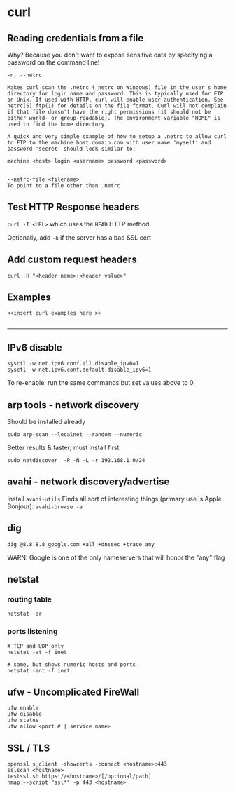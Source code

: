 # curl

## Reading credentials from a file
Why? Because you don't want to expose sensitive data by specifying a password on the command line!

```
-n, --netrc

Makes curl scan the .netrc (_netrc on Windows) file in the user's home directory for login name and password. This is typically used for FTP on Unix. If used with HTTP, curl will enable user authentication. See netrc(5) ftp(1) for details on the file format. Curl will not complain if that file doesn't have the right permissions (it should not be either world- or group-readable). The environment variable "HOME" is used to find the home directory.

A quick and very simple example of how to setup a .netrc to allow curl to FTP to the machine host.domain.com with user name 'myself' and password 'secret' should look similar to:

machine <host> login <username> password <password>


--netrc-file <filename>
To point to a file other than .netrc

```   

## Test HTTP Response headers

```curl -I <URL>```  which uses the ```HEAD``` HTTP method

Optionally, add ```-k``` if the server has a bad SSL cert


## Add custom request headers
```curl -H "<header name>:<header value>"```



## Examples
```
<<insert curl examples here >>


```


   
---

## IPv6 disable
```
sysctl -w net.ipv6.conf.all.disable_ipv6=1
sysctl -w net.ipv6.conf.default.disable_ipv6=1
```
To re-enable, run the same commands but set values above to 0


## arp tools - network discovery
Should be installed already
``` 
sudo arp-scan --localnet --random --numeric 
```
Better results & faster; must install first
```
sudo netdiscover  -P -N -L -r 192.168.1.0/24
```


## avahi - network discovery/advertise

Install ```avahi-utils```
Finds all sort of interesting things (primary use is Apple Bonjour):
```avahi-browse -a```



## dig
```dig @8.8.8.8 google.com +all +dnssec +trace any```

WARN: Google is one of the only nameservers that will honor the "any" flag



## netstat
### routing table
```
netstat -ar
```

### ports listening
```
# TCP and UDP only
netstat -at -f inet
   
# same, but shows numeric hosts and ports
netstat -ant -f inet  
```

## ufw - Uncomplicated FireWall
```
ufw enable
ufw disable
ufw status
ufw allow <port # | service name>
```


## SSL / TLS

```
openssl s_client -showcerts -connect <hostname>:443
sslscan <hostname>
testssl.sh https://<hostname>/[/optional/path]
nmap --script "ssl*" -p 443 <hostname>
```

